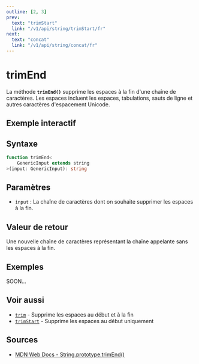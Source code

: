 ```yaml
---
outline: [2, 3]
prev:
  text: "trimStart"
  link: "/v1/api/string/trimStart/fr"
next:
  text: "concat"
  link: "/v1/api/string/concat/fr"
---
```


# trimEnd

La méthode **`trimEnd()`** supprime les espaces à la fin d'une chaîne de caractères. Les espaces incluent les espaces, tabulations, sauts de ligne et autres caractères d'espacement Unicode.

## Exemple interactif

<MonacoTSEditor
  src="/v1/api/string/trimEnd/examples/tryout.doc.ts"
  majorVersion="v1"
  height="200px"
/>

## Syntaxe

```typescript
function trimEnd<
	GenericInput extends string
>(input: GenericInput): string
```

## Paramètres

- `input` : La chaîne de caractères dont on souhaite supprimer les espaces à la fin.

## Valeur de retour

Une nouvelle chaîne de caractères représentant la chaîne appelante sans les espaces à la fin.

## Exemples

SOON...

## Voir aussi

- [`trim`](/v1/api/string/trim/fr) - Supprime les espaces au début et à la fin
- [`trimStart`](/v1/api/string/trimStart/fr) - Supprime les espaces au début uniquement

## Sources

- [MDN Web Docs - String.prototype.trimEnd()](https://developer.mozilla.org/fr-FR/docs/Web/JavaScript/Reference/Global_Objects/String/trimEnd)
